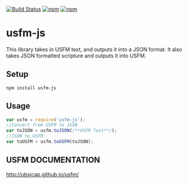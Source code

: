[![Build Status](https://api.travis-ci.org/translationCoreApps/usfm-js.svg?branch=master)](https://travis-ci.org/translationCoreApps/usfm-js) 
[![npm](https://img.shields.io/npm/dt/usfm-js.svg)](https://www.npmjs.com/package/usfm-js)
[![npm](https://img.shields.io/npm/v/usfm-js.svg)](https://www.npmjs.com/package/usfm-js)

# usfm-js
This library takes in USFM text, and outputs it into a JSON format.
It also takes JSON formatted scripture and outputs it into USFM.
## Setup
`npm install usfm-js`

## Usage
```js
var usfm = require('usfm-js');
//Convert from USFM to JSON
var toJSON = usfm.toJSON(/**USFM Text**/);
//JSON to USFM
var toUSFM = usfm.toUSFM(toJSON);
```

## USFM DOCUMENTATION
http://ubsicap.github.io/usfm/
